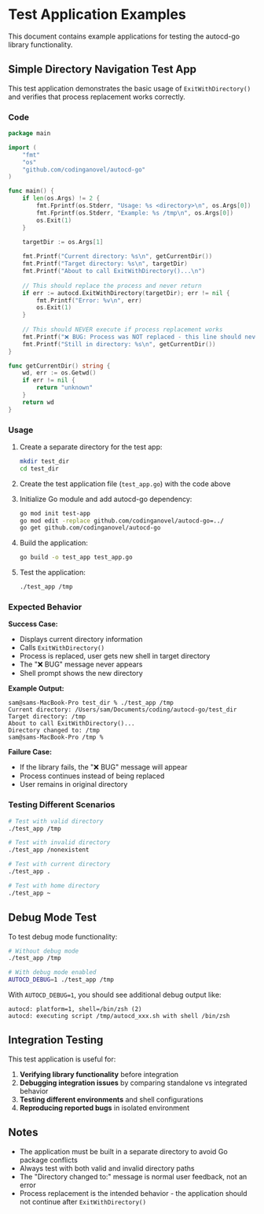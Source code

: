 # Test Application Examples

This document contains example applications for testing the autocd-go library functionality.

## Simple Directory Navigation Test App

This test application demonstrates the basic usage of `ExitWithDirectory()` and verifies that process replacement works correctly.

### Code

```go
package main

import (
	"fmt"
	"os"
	"github.com/codinganovel/autocd-go"
)

func main() {
	if len(os.Args) != 2 {
		fmt.Fprintf(os.Stderr, "Usage: %s <directory>\n", os.Args[0])
		fmt.Fprintf(os.Stderr, "Example: %s /tmp\n", os.Args[0])
		os.Exit(1)
	}

	targetDir := os.Args[1]
	
	fmt.Printf("Current directory: %s\n", getCurrentDir())
	fmt.Printf("Target directory: %s\n", targetDir)
	fmt.Printf("About to call ExitWithDirectory()...\n")
	
	// This should replace the process and never return
	if err := autocd.ExitWithDirectory(targetDir); err != nil {
		fmt.Printf("Error: %v\n", err)
		os.Exit(1)
	}
	
	// This should NEVER execute if process replacement works
	fmt.Printf("❌ BUG: Process was NOT replaced - this line should never be reached!\n")
	fmt.Printf("Still in directory: %s\n", getCurrentDir())
}

func getCurrentDir() string {
	wd, err := os.Getwd()
	if err != nil {
		return "unknown"
	}
	return wd
}
```

### Usage

1. Create a separate directory for the test app:
   ```bash
   mkdir test_dir
   cd test_dir
   ```

2. Create the test application file (`test_app.go`) with the code above

3. Initialize Go module and add autocd-go dependency:
   ```bash
   go mod init test-app
   go mod edit -replace github.com/codinganovel/autocd-go=../
   go get github.com/codinganovel/autocd-go
   ```

4. Build the application:
   ```bash
   go build -o test_app test_app.go
   ```

5. Test the application:
   ```bash
   ./test_app /tmp
   ```

### Expected Behavior

**Success Case:**
- Displays current directory information
- Calls `ExitWithDirectory()`
- Process is replaced, user gets new shell in target directory
- The "❌ BUG" message never appears
- Shell prompt shows the new directory

**Example Output:**
```
sam@sams-MacBook-Pro test_dir % ./test_app /tmp
Current directory: /Users/sam/Documents/coding/autocd-go/test_dir
Target directory: /tmp
About to call ExitWithDirectory()...
Directory changed to: /tmp
sam@sams-MacBook-Pro /tmp % 
```

**Failure Case:**
- If the library fails, the "❌ BUG" message will appear
- Process continues instead of being replaced
- User remains in original directory

### Testing Different Scenarios

```bash
# Test with valid directory
./test_app /tmp

# Test with invalid directory
./test_app /nonexistent

# Test with current directory
./test_app .

# Test with home directory
./test_app ~
```

## Debug Mode Test

To test debug mode functionality:

```bash
# Without debug mode
./test_app /tmp

# With debug mode enabled
AUTOCD_DEBUG=1 ./test_app /tmp
```

With `AUTOCD_DEBUG=1`, you should see additional debug output like:
```
autocd: platform=1, shell=/bin/zsh (2)
autocd: executing script /tmp/autocd_xxx.sh with shell /bin/zsh
```

## Integration Testing

This test application is useful for:

1. **Verifying library functionality** before integration
2. **Debugging integration issues** by comparing standalone vs integrated behavior  
3. **Testing different environments** and shell configurations
4. **Reproducing reported bugs** in isolated environment

## Notes

- The application must be built in a separate directory to avoid Go package conflicts
- Always test with both valid and invalid directory paths
- The "Directory changed to:" message is normal user feedback, not an error
- Process replacement is the intended behavior - the application should not continue after `ExitWithDirectory()`